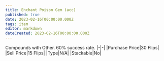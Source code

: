 ```yaml
---
title: Enchant Poison Gem (acc)
published: true
date: 2023-02-16T00:00:00.000Z
tags: item
editor: markdown
dateCreated: 2023-02-16T00:00:00.000Z
---
```


Compounds with Other. 60% success rate.
|-|-|
|Purchase Price|30 Flips|
|Sell Price|15 Flips|
|Type|N/A|
|Stackable|No|

